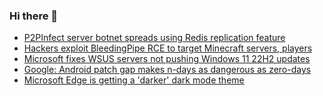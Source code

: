 ### Hi there 👋

<!--START_SECTION:feed-->
* [P2PInfect server botnet spreads using Redis replication feature](https://www.bleepingcomputer.com/news/security/p2pinfect-server-botnet-spreads-using-redis-replication-feature/)
* [Hackers exploit BleedingPipe RCE to target Minecraft servers, players](https://www.bleepingcomputer.com/news/security/hackers-exploit-bleedingpipe-rce-to-target-minecraft-servers-players/)
* [Microsoft fixes WSUS servers not pushing Windows 11 22H2 updates](https://www.bleepingcomputer.com/news/microsoft/microsoft-fixes-wsus-servers-not-pushing-windows-11-22h2-updates/)
* [Google: Android patch gap makes n-days as dangerous as zero-days](https://www.bleepingcomputer.com/news/security/google-android-patch-gap-makes-n-days-as-dangerous-as-zero-days/)
* [Microsoft Edge is getting a 'darker' dark mode theme](https://www.bleepingcomputer.com/news/microsoft/microsoft-edge-is-getting-a-darker-dark-mode-theme/)
<!--END_SECTION:feed-->

<!--
**frankenk/frankenk** is a ✨ _special_ ✨ repository because its `README.md` (this file) appears on your GitHub profile.

Here are some ideas to get you started:

- 🔭 I’m currently working on ...
- 🌱 I’m currently learning ...
- 👯 I’m looking to collaborate on ...
- 🤔 I’m looking for help with ...
- 💬 Ask me about ...
- 📫 How to reach me: ...
- 😄 Pronouns: ...
- ⚡ Fun fact: ...
-->




